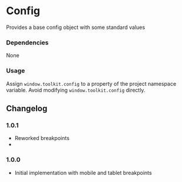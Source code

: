Config
======

Provides a base config object with some standard values

### Dependencies

None

### Usage

Assign ```window.toolkit.config``` to a property of the project namespace variable. Avoid modifying ```window.toolkit.config``` directly.

## Changelog

### 1.0.1
- Reworked breakpoints
- 

### 1.0.0
- Initial implementation with mobile and tablet breakpoints